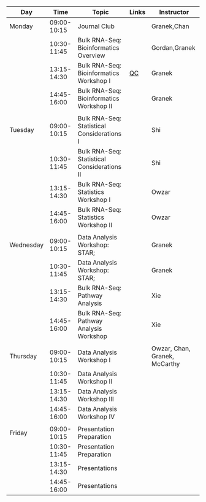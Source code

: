 | Day       |        Time | Topic                                       | Links                              | Instructor                    |
|-----------|-------------|---------------------------------------------|------------------------------------|-------------------------------|
| Monday    | 09:00-10:15 | Journal Club                                |                                    | Granek,Chan                   |
|           | 10:30-11:45 | Bulk RNA-Seq: Bioinformatics Overview       |                                    | Gordan,Granek                 |
|           | 13:15-14:30 | Bulk RNA-Seq: Bioinformatics Workshop I     | [QC](../bioinformatics/fastqc.Rmd) | Granek                        |
|           | 14:45-16:00 | Bulk RNA-Seq: Bioinformatics Workshop II    |                                    | Granek                        |
|           |             |                                             |                                    |                               |
| Tuesday   | 09:00-10:15 | Bulk RNA-Seq: Statistical Considerations I  |                                    | Shi                           |
|           | 10:30-11:45 | Bulk RNA-Seq: Statistical Considerations II |                                    | Shi                           |
|           | 13:15-14:30 | Bulk RNA-Seq: Statistics Workshop I         |                                    | Owzar                         |
|           | 14:45-16:00 | Bulk RNA-Seq: Statistics Workshop II        |                                    | Owzar                         |
|           |             |                                             |                                    |                               |
| Wednesday | 09:00-10:15 | Data Analysis Workshop: STAR;               |                                    | Granek                        |
|           | 10:30-11:45 | Data Analysis Workshop: STAR;               |                                    | Granek                        |
|           | 13:15-14:30 | Bulk RNA-Seq: Pathway Analysis              |                                    | Xie                           |
|           | 14:45-16:00 | Bulk RNA-Seq: Pathway Analysis Workshop     |                                    | Xie                           |
|           |             |                                             |                                    |                               |
| Thursday  | 09:00-10:15 | Data Analysis Workshop I                    |                                    | Owzar, Chan, Granek, McCarthy |
|           | 10:30-11:45 | Data Analysis Workshop II                   |                                    |                               |
|           | 13:15-14:30 | Data Analysis Workshop III                  |                                    |                               |
|           | 14:45-16:00 | Data Analysis Workshop IV                   |                                    |                               |
|           |             |                                             |                                    |                               |
| Friday    | 09:00-10:15 | Presentation Preparation                    |                                    |                               |
|           | 10:30-11:45 | Presentation Preparation                    |                                    |                               |
|           | 13:15-14:30 | Presentations                               |                                    |                               |
|           | 14:45-16:00 | Presentations                               |                                    |                               |

